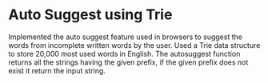 # Auto Suggest using Trie

Implemented the auto suggest feature used in browsers to suggest the words from incomplete written words by the user.
Used a Trie data structure to store 20,000 most used words in English.
The autosuggest function returns all the strings having the given prefix, if the given prefix does not exist it return the input string.


